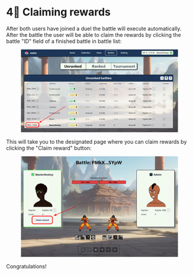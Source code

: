 # 4⃣ Claiming rewards

After both users have joined a duel the battle will execute automatically. After the battle the user will be able to claim the rewards by clicking the battle "ID" field of a finished battle in battle list:

<figure><img src="../../.gitbook/assets/claim_reward.png" alt=""><figcaption></figcaption></figure>

This will take you to the designated page where you can claim rewards by clicking the "Claim reward" button:

<figure><img src="../../.gitbook/assets/claim_reward.png.png" alt=""><figcaption></figcaption></figure>

Congratulations!
